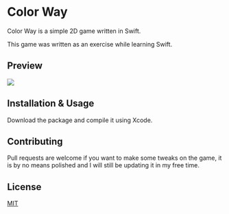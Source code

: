 # Color Way

Color Way is a simple 2D game written in Swift.

This game was written as an exercise while learning Swift.


## Preview

![](preview.gif)


## Installation & Usage

Download the package and compile it using Xcode.


## Contributing
Pull requests are welcome if you want to make some tweaks on the game, it is by no means polished and I will still be updating it in my free time.


## License
[MIT](https://choosealicense.com/licenses/mit/)
